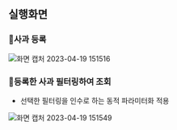 
## 실행화면

### 🍎사과 등록

![화면 캡처 2023-04-19 151516](https://user-images.githubusercontent.com/71828438/235580365-035ba9aa-2e35-49d7-a130-65bb423d2843.png)


### 🍎등록한 사과 필터링하여 조회
- 선택한 필터링을 인수로 하는 동적 파라미터화 적용

![화면 캡처 2023-04-19 151549](https://user-images.githubusercontent.com/71828438/235580366-c5751272-d87e-4a47-b475-97dcca3cf405.png)
